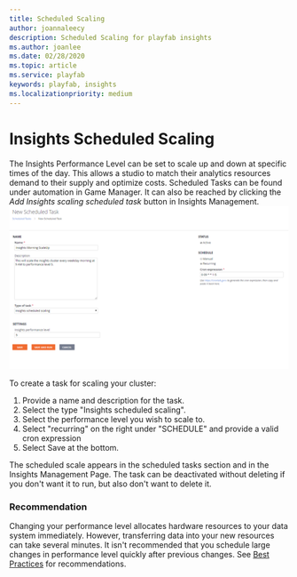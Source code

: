 ```yaml
---
title: Scheduled Scaling
author: joannaleecy
description: Scheduled Scaling for playfab insights
ms.author: joanlee
ms.date: 02/28/2020
ms.topic: article
ms.service: playfab
keywords: playfab, insights
ms.localizationpriority: medium
---
```


# Insights Scheduled Scaling

The Insights Performance Level can be set to scale up and down at specific times of the day. This allows a studio to match their analytics resources demand to their supply and optimize costs. Scheduled Tasks can be found under automation in Game Manager. It can also be reached by clicking the *Add Insights scaling scheduled task* button in Insights Management. 
<br>
![Insights Schedule](media/insights-schedule.png)


To create a task for scaling your cluster:
1. Provide a name and description for the task. 
2. Select the type "Insights scheduled scaling". 
3. Select the performance level you wish to scale to.  
4. Select "recurring" on the right under "SCHEDULE" and provide a valid cron expression
5. Select Save at the bottom. 

The scheduled scale appears in the scheduled tasks section and in the Insights Management Page. The task can be deactivated without deleting if you don't want it to run, but also don't want to delete it.

### **Recommendation**
Changing your performance level allocates hardware resources to your data system immediately. However, transferring data into your new resources can take several minutes. It isn't recommended that you schedule large changes in performance level quickly after previous changes. See [Best Practices](/gaming/playfab/features/insights/best-practices) for recommendations. 

